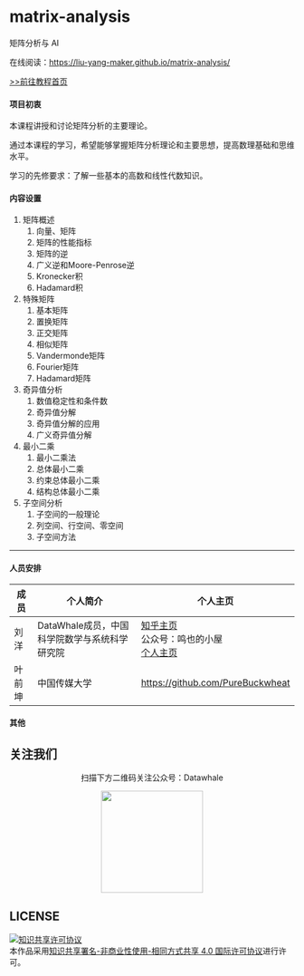 # matrix-analysis
矩阵分析与 AI

在线阅读：https://liu-yang-maker.github.io/matrix-analysis/

[>>前往教程首页](index.md)

#### 项目初衷

本课程讲授和讨论矩阵分析的主要理论。

通过本课程的学习，希望能够掌握矩阵分析理论和主要思想，提高数理基础和思维水平。

学习的先修要求：了解一些基本的高数和线性代数知识。

#### 内容设置

1. 矩阵概述
   1. 向量、矩阵
   2. 矩阵的性能指标
   3. 矩阵的逆
   4. 广义逆和Moore-Penrose逆
   5. Kronecker积
   6. Hadamard积
2. 特殊矩阵
   1. 基本矩阵
   2. 置换矩阵
   3. 正交矩阵
   4. 相似矩阵
   5. Vandermonde矩阵
   6. Fourier矩阵
   7. Hadamard矩阵
3. 奇异值分析
   1. 数值稳定性和条件数
   2. 奇异值分解
   3. 奇异值分解的应用
   4. 广义奇异值分解
4. 最小二乘
   1. 最小二乘法
   2. 总体最小二乘
   3. 约束总体最小二乘
   4. 结构总体最小二乘
5. 子空间分析
   1. 子空间的一般理论
   2. 列空间、行空间、零空间
   3. 子空间方法



------



#### 人员安排

| 成员   | 个人简介                                      | 个人主页                                                     |
| ------ | --------------------------------------------- | ------------------------------------------------------------ |
| 刘洋   | DataWhale成员，中国科学院数学与系统科学研究院 | [知乎主页](https://www.zhihu.com/people/ming-ren-19-34)<br />公众号：鸣也的小屋<br />[个人主页](https://liu-yang-maker.github.io/Liu.Y/) |
| 叶前坤 | 中国传媒大学                                  | https://github.com/PureBuckwheat                             |

#### 其他

## 关注我们

<div align=center>
<p>扫描下方二维码关注公众号：Datawhale</p>
<img src="https://raw.githubusercontent.com/datawhalechina/pumpkin-book/master/res/qrcode.jpeg" width = "180" height = "180">
</div>


## LICENSE

<a rel="license" href="http://creativecommons.org/licenses/by-nc-sa/4.0/"><img alt="知识共享许可协议" style="border-width:0" src="https://img.shields.io/badge/license-CC%20BY--NC--SA%204.0-lightgrey" /></a><br />本作品采用<a rel="license" href="http://creativecommons.org/licenses/by-nc-sa/4.0/">知识共享署名-非商业性使用-相同方式共享 4.0 国际许可协议</a>进行许可。









